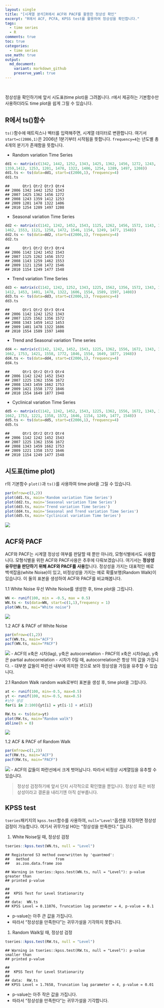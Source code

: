 ```yaml
---
layout: single   
title: "[시계열 분석]R에서 ACF와 PACF를 활용한 정상성 확인"   
excerpt: "R에서 ACF, PCFA, KPSS test를 활용하여 정상성을 확인합니다."   
tags:
  - time series
  - R
comments: true
toc: true
categories:
  - time series   
use_math: true   
output:
  md_document:
    variant: markdown_github
    preserve_yaml: true
---
```




<br>

정상성을 확인하기에 앞서 시도표(time plot)을 그려봅니다. r에서 제공하는
기본함수만 사용하더라도 time plot을 쉽게 그릴 수 있습니다.

R에서 ts()함수
--------

`ts()`함수에 매트릭스나 벡터를 입력해주면, 시계열 데이터로 변환합니다. 여기서 `start=c(2006,1)`은 2006년 1분기부터 시작됨을 뜻합니다.  `frequency=4`는 년도별 총 4개의 분기가 존재함을 뜻합니다.

- Random variation Time Series

``` r
dd1 <- matrix(c(1342, 1442, 1252, 1343, 1425, 1362, 1456, 1272, 1243,
1359,1412, 1253, 1201, 1478, 1322, 1406, 1254, 1289, 1497, 1208))
dd1.ts <- ts(data=dd1, start=c(2006,1), frequency=4)
dd1.ts
```

    ##      Qtr1 Qtr2 Qtr3 Qtr4
    ## 2006 1342 1442 1252 1343
    ## 2007 1425 1362 1456 1272
    ## 2008 1243 1359 1412 1253
    ## 2009 1201 1478 1322 1406
    ## 2010 1254 1289 1497 1208

- Seasonal variation Time Series

``` r
dd2 <- matrix(c(1142, 1242, 1452, 1543, 1125, 1262, 1456, 1572, 1143, 1259,
1462, 1553, 1121, 1258, 1472, 1546, 1154, 1249, 1477, 1548))
dd2.ts <- ts(data=dd2, start=c(2006,1), frequency=4)
dd2.ts
```

    ##      Qtr1 Qtr2 Qtr3 Qtr4
    ## 2006 1142 1242 1452 1543
    ## 2007 1125 1262 1456 1572
    ## 2008 1143 1259 1462 1553
    ## 2009 1121 1258 1472 1546
    ## 2010 1154 1249 1477 1548

- Trend variation Time Series

``` r
dd3 <- matrix(c(1142, 1242, 1252, 1343, 1225, 1562, 1356, 1572, 1343, 1459,
1412, 1453, 1401, 1478, 1322, 1606, 1554, 1589, 1597, 1408))
dd3.ts <- ts(data=dd3, start=c(2006,1), frequency=4)
dd3.ts
```

    ##      Qtr1 Qtr2 Qtr3 Qtr4
    ## 2006 1142 1242 1252 1343
    ## 2007 1225 1562 1356 1572
    ## 2008 1343 1459 1412 1453
    ## 2009 1401 1478 1322 1606
    ## 2010 1554 1589 1597 1408

- Trend and Seasonal variation Time series

``` r
dd4 <- matrix(c(1142, 1242, 1452, 1543, 1225, 1362, 1556, 1672, 1343, 1459,
1662, 1753, 1421, 1558, 1772, 1846, 1554, 1649, 1877, 1948))
dd4.ts <- ts(data=dd4, start=c(2006,1), frequency=4)
dd4.ts
```

    ##      Qtr1 Qtr2 Qtr3 Qtr4
    ## 2006 1142 1242 1452 1543
    ## 2007 1225 1362 1556 1672
    ## 2008 1343 1459 1662 1753
    ## 2009 1421 1558 1772 1846
    ## 2010 1554 1649 1877 1948

- Cyclinical variation Time Series

``` r
dd5 <- matrix(c(1142, 1242, 1452, 1543, 1225, 1362, 1556, 1672, 1343, 1459,
1662, 1753, 1221, 1358, 1572, 1646, 1154, 1249, 1477, 1548))
dd5.ts <- ts(data=dd5, start=c(2006,1), frequency=4)
dd5.ts
```

    ##      Qtr1 Qtr2 Qtr3 Qtr4
    ## 2006 1142 1242 1452 1543
    ## 2007 1225 1362 1556 1672
    ## 2008 1343 1459 1662 1753
    ## 2009 1221 1358 1572 1646
    ## 2010 1154 1249 1477 1548

시도표(time plot)
-----------------

r의 기본함수 `plot()`과 `ts()`를 사용하여 time plot을 그릴 수 있습니다.

``` r
par(mfrow=c(3,2))
plot(dd1.ts, main='Random variation Time Series')
plot(dd2.ts, main='Seasonal variation Time Series')
plot(dd3.ts, main='Trend variation Time Series')
plot(dd4.ts, main='Seasonal and Trend variation Time Series')
plot(dd5.ts, main='Cyclinical variation Time Series')
```

![](/assets/images/time_series/dd1_plot-1.png)

ACF와 PACF
----------

ACF와 PACF는 시계열 정상성 여부를 판달할 때 뿐만 아니라, 모형식별에서도 사용합니다. 모형식별을 위한 ACF와 PACF사용은 추후에 다뤄보겠습니다. 여기서는 **정상성 유무만을 판단하기 위해 ACF와 PACF를 사용**합니다. 정상성을 가지는 대표적인 예로 백색잡음(white Noise)이 있고, 비정상성을 가지는 예로 확률보행(Random Walk)이 있습니다. 이 둘의 표본을 생성하여 ACF와 PACF를 비교해봅니다.

1.1 White Noise 우선 White Noise를 생성한 후, time plot을 그립니다.

``` r
WN <- runif(100, min = -0.5, max = 0.5)
WN.ts <- ts(data=WN, start=c(1,1),frequency = 1)
plot(WN.ts, mai="White noise")
```

![](/assets/images/time_series/wn_tp-1.png)

1.2 ACF & PACF of White Noise

``` r
par(mfrow=c(1,2))
acf(WN.ts, main="ACF")
pacf(WN.ts, main="PACF")
```

![](/assets/images/time_series/wn_acf_pacf-1.png) - ACF의 x축은
시차(lag), y축은 autocorrelation - PACF의 x축은 시차(lag), y축은 partial
autocorrelation - 시차가 0일 때, autocorrelation은 항상 1의 값을
가집니다. - 대부분 값들이 파란선 내부에 위치한 것으로 보아 정상성을
가짐을 유추할 수 있습니다.

2.1 Random Walk random walk로부터 표본을 생성 후, time plot을 그립니다.

``` r
at <- runif(100, min=-0.5, max=0.5)
yt <- runif(100, min=-0.5, max=0.5)
#난수 생성
for(i in 2:100){yt[i] = yt[i-1] + at[i]}

RW.ts <- ts(data=yt)
plot(RW.ts, main="Random walk")
abline(h = 0)
```

![](/assets/images/time_series/rw_tp-1.png)

1.2 ACF & PACF of Random Walk

``` r
par(mfrow=c(1,2))
acf(RW.ts, main="ACF")
pacf(RW.ts, main="PACF")
```

![](/assets/images/time_series/rw_acf_pacf-1.png) - ACF의 값들이
파란선에서 크게 벗어납니다. 따라서 비정상 시계열임을 유추할 수 있습니다.

> 정상성 검정하기에 앞서 단지 시각적으로 확인했을 뿐입니다. 정상성 혹은
> 비정상성이라고 결론을 내리기엔 아직 섣부릅니다.

KPSS test
---------

`tseries`패키지의 `kpss.test`함수를 사용하여, `null="Level"`옵션을
지정하면 정상성 검정이 가능합니다. 여기서 귀무가설 H0는 “정상성을
만족한다.” 입니다.

1.  White Noise일 때, 정상성 검정

``` r
tseries::kpss.test(WN.ts, null = "Level")
```

    ## Registered S3 method overwritten by 'quantmod':
    ##   method            from
    ##   as.zoo.data.frame zoo
    
    ## Warning in tseries::kpss.test(WN.ts, null = "Level"): p-value greater than
    ## printed p-value
    
    ## 
    ##  KPSS Test for Level Stationarity
    ## 
    ## data:  WN.ts
    ## KPSS Level = 0.11076, Truncation lag parameter = 4, p-value = 0.1

-   p-value는 아주 큰 값을 가집니다.
-   따라서 “정상성을 만족한다”는 귀무가설을 기각하지 못합니다.

1.  Random Walk일 때, 정상성 검정

``` r
tseries::kpss.test(RW.ts, null = "Level")
```

    ## Warning in tseries::kpss.test(RW.ts, null = "Level"): p-value smaller than
    ## printed p-value
    
    ## 
    ##  KPSS Test for Level Stationarity
    ## 
    ## data:  RW.ts
    ## KPSS Level = 1.7658, Truncation lag parameter = 4, p-value = 0.01

-   p-value는 아주 작은 값을 가집니다.
-   따라서 “정상성을 만족한다”는 귀무가설을 기각합니다.

